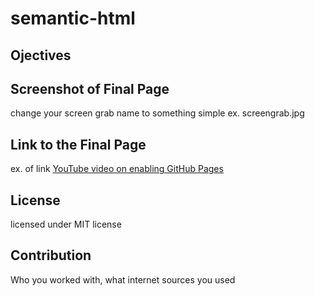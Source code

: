 # semantic-html

## Ojectives

## Screenshot of Final Page

change your screen grab name to something simple ex. screengrab.jpg

## Link to the Final Page

ex. of link
[YouTube video on enabling GitHub Pages](https://youtu.be/P4Mu1t5rIXg)

## License

licensed under MIT license

## Contribution

Who you worked with, what internet sources you used 